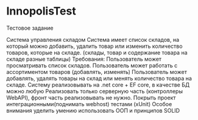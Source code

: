 # InnopolisTest
Тестовое задание

Система управления складом
Система имеет список складов, на который можно добавить, удалить товар или изменить количество товаров, которые на складе. (склады, товар и содержание товара на складе разные таблицы)
Требования:
Пользователь может просматривать список складов.
Пользователь может работать с ассортиментом товаров (добавлять, изменять)
Пользователь может добавлять, удалять товары на склад или менять количество товара на складе.
Систему реализовывать на .net core + EF core, в качестве БД можно любую 
Реализовать только серверную часть (контроллеры WebAPI), фронт часть реализовывать не нужно.
Покрыть проект интеграционными(поднимать webhost) тестами (xUnit)
Особое внимания уделить умению использовать ООП и принципов SOLID
